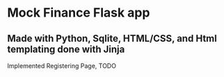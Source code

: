 # Mock Finance Flask app
## Made with Python, Sqlite, HTML/CSS, and Html templating done with Jinja

Implemented Registering Page, TODO
